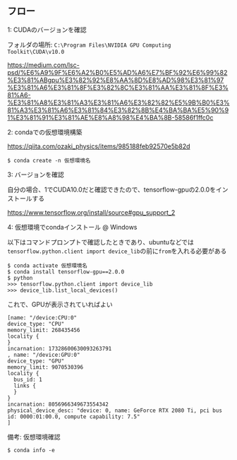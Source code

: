 ## フロー
1: CUDAのバージョンを確認

フォルダの場所: `C:\Program Files\NVIDIA GPU Computing Toolkit\CUDA\v10.0`

https://medium.com/lsc-psd/%E6%A9%9F%E6%A2%B0%E5%AD%A6%E7%BF%92%E6%99%82%E3%81%ABgpu%E3%82%92%E8%AA%8D%E8%AD%98%E3%81%97%E3%81%A6%E3%81%8F%E3%82%8C%E3%81%AA%E3%81%8F%E3%81%A6-%E3%81%A8%E3%81%A3%E3%81%A6%E3%82%82%E5%9B%B0%E3%81%A3%E3%81%A6%E3%81%84%E3%82%8B%E4%BA%BA%E5%90%91%E3%81%91%E3%81%AE%E8%A8%98%E4%BA%8B-58586f1ffc0c

2: condaでの仮想環境構築

https://qiita.com/ozaki_physics/items/985188feb92570e5b82d

```
$ conda create -n 仮想環境名
```

3: バージョンを確認

自分の場合、1でCUDA10.0だと確認できたので、tensorflow-gpuの2.0.0をインストールする

https://www.tensorflow.org/install/source#gpu_support_2

4: 仮想環境でcondaインストール @ Windows

以下はコマンドプロンプトで確認したときであり、ubuntuなどでは`tensorflow.python.client import device_lib`の前に`from`を入れる必要がある

```
$ conda activate 仮想環境名
$ conda install tensorflow-gpu==2.0.0
$ python
>>> tensorflow.python.client import device_lib
>>> device_lib.list_local_devices()
```

これで、GPUが表示されていればよい

```
[name: "/device:CPU:0"
device_type: "CPU"
memory_limit: 268435456
locality {
}
incarnation: 17328600630093263791
, name: "/device:GPU:0"
device_type: "GPU"
memory_limit: 9070530396
locality {
  bus_id: 1
  links {
  }
}
incarnation: 8056966349673554342
physical_device_desc: "device: 0, name: GeForce RTX 2080 Ti, pci bus id: 0000:01:00.0, compute capability: 7.5"
]
```

備考: 仮想環境確認

```
$ conda info -e
```

